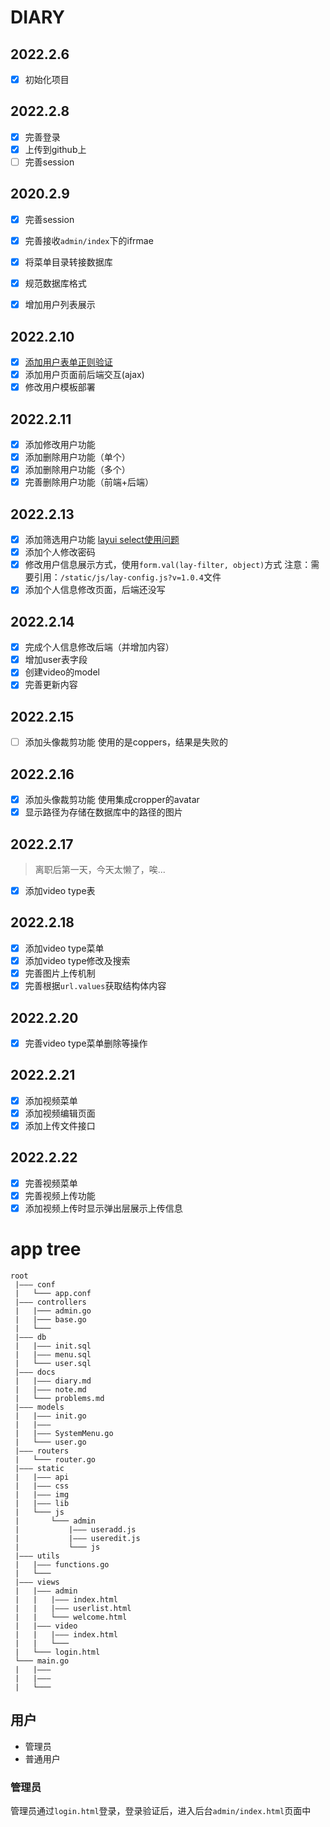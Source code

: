 # DIARY

## 2022.2.6

- [x] 初始化项目

## 2022.2.8

- [x] 完善登录
- [x] 上传到github上
- [ ] 完善session

## 2020.2.9

- [x] 完善session
- [x] 完善接收`admin/index`下的ifrmae
- [x] 将菜单目录转接数据库
- [x] 规范数据库格式

- [x] 增加用户列表展示

## 2022.2.10
- [x] [添加用户表单正则验证](https://www.cnblogs.com/raphael1982/p/8012634.html)
- [x] 添加用户页面前后端交互(ajax)
- [x] 修改用户模板部署

## 2022.2.11
- [x] 添加修改用户功能
- [x] 添加删除用户功能（单个）
- [x] 添加删除用户功能（多个）
- [x] 完善删除用户功能（前端+后端）

## 2022.2.13
- [x] 添加筛选用户功能
[layui select使用问题](https://www.cnblogs.com/kcat/p/10650227.html)
- [x] 添加个人修改密码
- [x] 修改用户信息展示方式，使用`form.val(lay-filter, object)`方式
注意：需要引用：`/static/js/lay-config.js?v=1.0.4`文件
- [x] 添加个人信息修改页面，后端还没写

## 2022.2.14
- [x] 完成个人信息修改后端（并增加内容）
- [x] 增加user表字段
- [x] 创建video的model
- [x] 完善更新内容

## 2022.2.15
- [ ] 添加头像裁剪功能
使用的是coppers，结果是失败的

## 2022.2.16
- [x] 添加头像裁剪功能
使用集成cropper的avatar
- [x] 显示路径为存储在数据库中的路径的图片

## 2022.2.17
> 离职后第一天，今天太懒了，唉...

- [x] 添加video type表

## 2022.2.18

- [x] 添加video type菜单
- [x] 添加video type修改及搜索
- [x] 完善图片上传机制
- [x] 完善根据`url.values`获取结构体内容

## 2022.2.20

- [x] 完善video type菜单删除等操作

## 2022.2.21

- [x] 添加视频菜单
- [x] 添加视频编辑页面
- [x] 添加上传文件接口

## 2022.2.22

- [x] 完善视频菜单
- [x] 完善视频上传功能
- [x] 添加视频上传时显示弹出层展示上传信息

# app tree
```
root
 |——— conf
 |   └─── app.conf
 |——— controllers
 |   |─── admin.go
 |   |─── base.go
 |   └─── 
 |——— db
 |   |——— init.sql
 |   |——— menu.sql
 |   └─── user.sql
 |——— docs
 |   |——— diary.md
 |   |——— note.md
 |   └─── problems.md
 |——— models
 |   |——— init.go
 |   |——— 
 |   |——— SystemMenu.go
 |   └─── user.go
 |——— routers
 |   └─── router.go
 |——— static
 |   |——— api
 |   |——— css
 |   |——— img
 |   |——— lib
 |   └─── js
 |       └─── admin
 |           |——— useradd.js
 |           |——— useredit.js
 |           └─── js
 |——— utils
 |   |——— functions.go
 |   └─── 
 |——— views
 |   |——— admin
 |   |   |——— index.html
 |   |   |——— userlist.html
 |   |   └─── welcome.html
 |   |——— video
 |   |   |——— index.html
 |   |   └─── 
 |   └─── login.html
 └─── main.go
 |   |——— 
 |   |——— 
 |   └─── 
```

## 用户

- 管理员
- 普通用户

### 管理员
管理员通过`login.html`登录，登录验证后，进入后台`admin/index.html`页面中